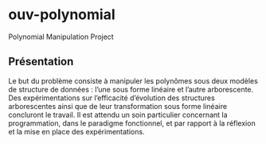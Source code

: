 # ouv-polynomial
Polynomial Manipulation Project

## Présentation

Le but du problème consiste à manipuler les polynômes sous deux modèles de structure de données : l’une sous forme
linéaire et l’autre arborescente. Des expérimentations sur l’efficacité d’évolution des structures arborescentes ainsi que de leur transformation sous forme linéaire concluront le travail.
Il est attendu un soin particulier concernant la programmation, dans le paradigme fonctionnel, et par
rapport à la réflexion et la mise en place des expérimentations.
